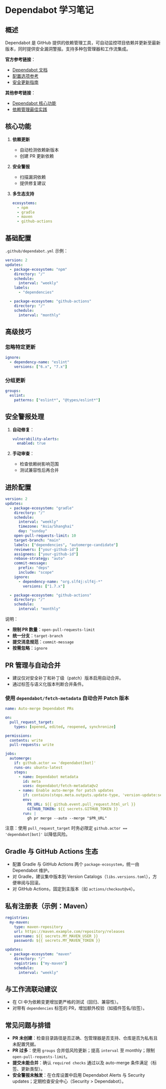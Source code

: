 # Dependabot 学习笔记

## 概述

Dependabot 是 GitHub 提供的依赖管理工具，可自动监控项目依赖并更新至最新版本，同时提供安全漏洞警报。支持多种包管理器和工作流集成。

**官方参考链接**：
- [Dependabot 文档](https://docs.github.com/en/code-security/dependabot)
- [配置选项参考](https://docs.github.com/en/code-security/dependabot/dependabot-version-updates/configuration-options-for-the-dependabot.yml-file)
- [安全更新指南](https://docs.github.com/en/code-security/dependabot/working-with-dependabot/keeping-your-dependencies-updated-automatically)

**其他参考链接**：
- [Dependabot 核心功能](https://github.blog/2020-06-01-keep-all-your-packages-up-to-date-with-dependabot/)
- [依赖管理最佳实践](https://docs.github.com/en/get-started/using-github/managing-security-vulnerabilities)

## 核心功能

1. **依赖更新**
   - 自动检测依赖新版本
   - 创建 PR 更新依赖

2. **安全警报**
   - 扫描漏洞依赖
   - 提供修复建议

3. **多生态支持**
   ```yaml
   ecosystems:
     - npm
     - gradle
     - maven
     - github-actions
   ```

## 基础配置

`.github/dependabot.yml` 示例：
```yaml
version: 2
updates:
  - package-ecosystem: "npm"
    directory: "/"
    schedule:
      interval: "weekly"
    labels:
      - "dependencies"

  - package-ecosystem: "github-actions"
    directory: "/"
    schedule:
      interval: "monthly"
```

## 高级技巧

### 忽略特定更新
```yaml
ignore:
  - dependency-name: "eslint"
    versions: ["6.x", "7.x"]
```

### 分组更新
```yaml
groups:
  eslint:
    patterns: ["eslint*", "@types/eslint*"]
```

## 安全警报处理

1. **自动修复**：
   ```yaml
   vulnerability-alerts:
     enabled: true
   ```

2. **手动审查**：
   - 检查依赖树影响范围
   - 测试兼容性后再合并

## 进阶配置

```yaml
version: 2
updates:
  - package-ecosystem: "gradle"
    directory: "/"
    schedule:
      interval: "weekly"
      timezone: "Asia/Shanghai"
      day: "sunday"
    open-pull-requests-limit: 10
    target-branch: "main"
    labels: ["dependencies", "automerge-candidate"]
    reviewers: ["your-github-id"]
    assignees: ["your-github-id"]
    rebase-strategy: "auto"
    commit-message:
      prefix: "deps"
      include: "scope"
    ignore:
      - dependency-name: "org.slf4j:slf4j-*"
        versions: ["1.7.x"]

  - package-ecosystem: "github-actions"
    directory: "/"
    schedule:
      interval: "monthly"
```

说明：
- **限制 PR 数量**：`open-pull-requests-limit`
- **统一分支**：`target-branch`
- **提交消息规范**：`commit-message`
- **按需忽略**：`ignore`

## PR 管理与自动合并

- 建议仅对安全补丁和补丁级（patch）版本启用自动合并。
- 通过标签与语义化版本判断合并条件。

### 使用 `dependabot/fetch-metadata` 自动合并 Patch 版本

```yaml
name: Auto-merge Dependabot PRs

on:
  pull_request_target:
    types: [opened, edited, reopened, synchronize]

permissions:
  contents: write
  pull-requests: write

jobs:
  automerge:
    if: github.actor == 'dependabot[bot]'
    runs-on: ubuntu-latest
    steps:
      - name: Dependabot metadata
        id: meta
        uses: dependabot/fetch-metadata@v2
      - name: Enable auto-merge for patch updates
        if: contains(steps.meta.outputs.update-type, 'version-update:semver-patch')
        env:
          PR_URL: ${{ github.event.pull_request.html_url }}
          GITHUB_TOKEN: ${{ secrets.GITHUB_TOKEN }}
        run: |
          gh pr merge --auto --merge "$PR_URL"
```

注意：使用 `pull_request_target` 时务必限定 `github.actor == 'dependabot[bot]'` 以降低风险。

## Gradle 与 GitHub Actions 生态

- 配置 Gradle 与 GitHub Actions 两个 `package-ecosystem`，统一由 Dependabot 维护。
- 对 Gradle，建议集中版本到 Version Catalogs（`libs.versions.toml`），方便审阅与回滚。
- 对 GitHub Actions，固定到主版本（如 `actions/checkout@v4`）。

## 私有注册表（示例：Maven）

```yaml
registries:
  my-maven:
    type: maven-repository
    url: https://maven.example.com/repository/releases
    username: ${{ secrets.MY_MAVEN_USER }}
    password: ${{ secrets.MY_MAVEN_TOKEN }}

updates:
  - package-ecosystem: "maven"
    directory: "/"
    registries: ["my-maven"]
    schedule:
      interval: "weekly"
```

## 与工作流联动建议

- 在 CI 中为依赖变更增加更严格的测试（回归、兼容性）。
- 对带有 `dependencies` 标签的 PR，增加额外校验（如插件签名/验签）。

## 常见问题与排错

- **PR 未创建**：检查目录路径是否正确、包管理器是否支持、仓库是否为私有且未配置凭据。
- **PR 过多**：使用 `groups` 合并低风险更新；提高 `interval` 至 monthly；限制 `open-pull-requests-limit`。
- **提交未能合并**：确认 `required checks` 通过以及 auto-merge 条件满足（标签、更新类型）。
- **安全警报未触发**：在仓库设置中启用 Dependabot Alerts 与 Security updates；定期检查安全中心（Security > Dependabot）。

